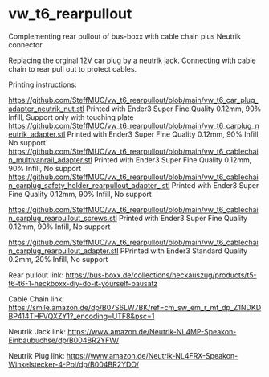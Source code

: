# vw_t6_rearpullout
Complementing rear pullout of bus-boxx with cable chain plus Neutrik connector

Replacing the orginal 12V car plug by a neutrik jack. Connecting with cable chain to rear pull out to protect cables.

Printing instructions:

https://github.com/SteffMUC/vw_t6_rearpullout/blob/main/vw_t6_car_plug_adapter_neutrik_nut.stl Printed with Ender3 Super Fine Quality 0.12mm, 90% Infill, Support only with touching plate
https://github.com/SteffMUC/vw_t6_rearpullout/blob/main/vw_t6_carplug_neutrik_adapter.stl Printed with Ender3 Super Fine Quality 0.12mm, 90% Infill, No support
https://github.com/SteffMUC/vw_t6_rearpullout/blob/main/vw_t6_cablechain_multivanrail_adapter.stl Printed with Ender3 Super Fine Quality 0.12mm, 90% Infill, No support
https://github.com/SteffMUC/vw_t6_rearpullout/blob/main/vw_t6_cablechain_carplug_safety_holder_rearpullout_adapter_.stl Printed with Ender3 Super Fine Quality 0.12mm, 90% Infill, No support

https://github.com/SteffMUC/vw_t6_rearpullout/blob/main/vw_t6_cablechain_carplug_rearpullout_screws.stl Printed with Ender3 Super Fine Quality 0.12mm, 90% Infill, No support

https://github.com/SteffMUC/vw_t6_rearpullout/blob/main/vw_t6_cablechain_carplug_rearpullout_adapter.stl PPrinted with Ender3 Standard Quality 0.2mm, 20% Infill, No support





Rear pullout link: https://bus-boxx.de/collections/heckauszug/products/t5-t6-t6-1-heckboxx-diy-do-it-yourself-bausatz

Cable Chain link: https://smile.amazon.de/dp/B07S6LW7BK/ref=cm_sw_em_r_mt_dp_Z1NDKDBP414THFVQXZY1?_encoding=UTF8&psc=1

Neutrik Jack link: https://www.amazon.de/Neutrik-NL4MP-Speakon-Einbaubuchse/dp/B004BR2YFW/

Neutrik Plug link: https://www.amazon.de/Neutrik-NL4FRX-Speakon-Winkelstecker-4-Pol/dp/B004BR2YDO/


